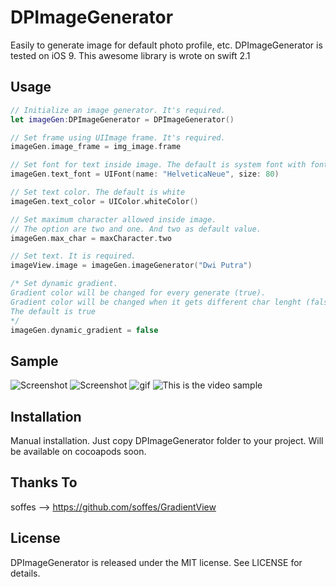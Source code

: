 # DPImageGenerator

Easily to generate image for default photo profile, etc.
DPImageGenerator is tested on iOS 9.
This awesome library is wrote on swift 2.1


## Usage

``` swift
// Initialize an image generator. It's required.
let imageGen:DPImageGenerator = DPImageGenerator()

// Set frame using UIImage frame. It's required.
imageGen.image_frame = img_image.frame

// Set font for text inside image. The default is system font with font size 70.
imageGen.text_font = UIFont(name: "HelveticaNeue", size: 80)

// Set text color. The default is white
imageGen.text_color = UIColor.whiteColor()

// Set maximum character allowed inside image. 
// The option are two and one. And two as default value.
imageGen.max_char = maxCharacter.two

// Set text. It is required.
imageView.image = imageGen.imageGenerator("Dwi Putra")

/* Set dynamic gradient. 
Gradient color will be changed for every generate (true). 
Gradient color will be changed when it gets different char lenght (false). 
The default is true
*/
imageGen.dynamic_gradient = false
```

## Sample

![Screenshot](http://s29.postimg.org/pnglt4snb/i_OSputra27kenji11132015075025.png)
![Screenshot](http://s2.postimg.org/nuxvuceh5/i_OSputra27kenji11132015075047.png)
![gif](http://i.giphy.com/xTcnTaXMKftZO3Zbxe.gif)
![This is the video sample](http://www.youtube.com/watch?v=hxBvk4Esj08)

## Installation 

Manual installation. Just copy DPImageGenerator folder to your project.
Will be available on cocoapods soon.

## Thanks To

soffes --> https://github.com/soffes/GradientView

## License

DPImageGenerator is released under the MIT license. See LICENSE for details.
